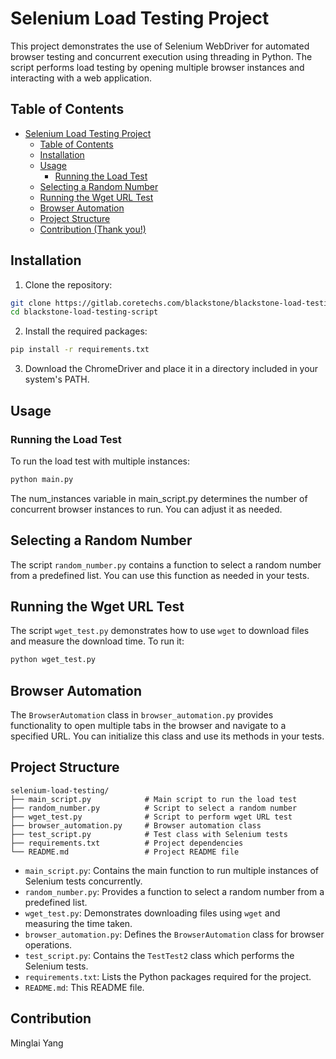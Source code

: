 # Selenium Load Testing Project

This project demonstrates the use of Selenium WebDriver for automated browser testing and concurrent execution using threading in Python. The script performs load testing by opening multiple browser instances and interacting with a web application. 

## Table of Contents

- [Selenium Load Testing Project](#selenium-load-testing-project)
  - [Table of Contents](#table-of-contents)
  - [Installation](#installation)
  - [Usage](#usage)
    - [Running the Load Test](#running-the-load-test)
  - [Selecting a Random Number](#selecting-a-random-number)
  - [Running the Wget URL Test](#running-the-wget-url-test)
  - [Browser Automation](#browser-automation)
  - [Project Structure](#project-structure)
  - [Contribution (Thank you!)](#contribution-thank-you)

## Installation

1. Clone the repository:

```bash
git clone https://gitlab.coretechs.com/blackstone/blackstone-load-testing-script.git
cd blackstone-load-testing-script
```

2. Install the required packages:

```bash
pip install -r requirements.txt
```
3. Download the ChromeDriver and place it in a directory included in your system's PATH.


## Usage

### Running the Load Test

To run the load test with multiple instances:

```bash
python main.py
```

The num_instances variable in main_script.py determines the number of concurrent browser instances to run. You can adjust it as needed.



## Selecting a Random Number

The script `random_number.py` contains a function to select a random number from a predefined list. You can use this function as needed in your tests.

## Running the Wget URL Test

The script `wget_test.py` demonstrates how to use `wget` to download files and measure the download time. To run it:

```bash
python wget_test.py
```

## Browser Automation

The `BrowserAutomation` class in `browser_automation.py` provides functionality to open multiple tabs in the browser and navigate to a specified URL. You can initialize this class and use its methods in your tests.



## Project Structure

```
selenium-load-testing/
├── main_script.py            # Main script to run the load test
├── random_number.py          # Script to select a random number
├── wget_test.py              # Script to perform wget URL test
├── browser_automation.py     # Browser automation class
├── test_script.py            # Test class with Selenium tests
├── requirements.txt          # Project dependencies
└── README.md                 # Project README file
```
* `main_script.py`: Contains the main function to run multiple instances of Selenium tests concurrently.
* `random_number.py`: Provides a function to select a random number from a predefined list.
* `wget_test.py`: Demonstrates downloading files using `wget` and measuring the time taken.
* `browser_automation.py`: Defines the `BrowserAutomation` class for browser operations.
* `test_script.py`: Contains the `TestTest2` class which performs the Selenium tests.
* `requirements.txt`: Lists the Python packages required for the project.
* `README.md`: This README file.



## Contribution
Minglai Yang
